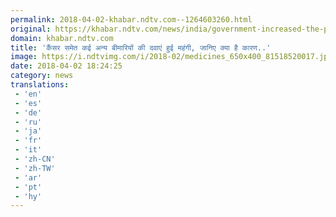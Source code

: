 ```yaml
---
permalink: 2018-04-02-khabar.ndtv.com--1264603260.html
original: https://khabar.ndtv.com/news/india/government-increased-the-price-of-869-medicine-1831935
domain: khabar.ndtv.com
title: 'कैंसर समेत कई अन्य बीमारियों की दवाएं हुई महंगी, जानिए क्या है कारण..'
image: https://i.ndtvimg.com/i/2018-02/medicines_650x400_81518520017.jpg
date: 2018-04-02 18:24:25
category: news
translations: 
 - 'en'
 - 'es'
 - 'de'
 - 'ru'
 - 'ja'
 - 'fr'
 - 'it'
 - 'zh-CN'
 - 'zh-TW'
 - 'ar'
 - 'pt'
 - 'hy'
---
```


